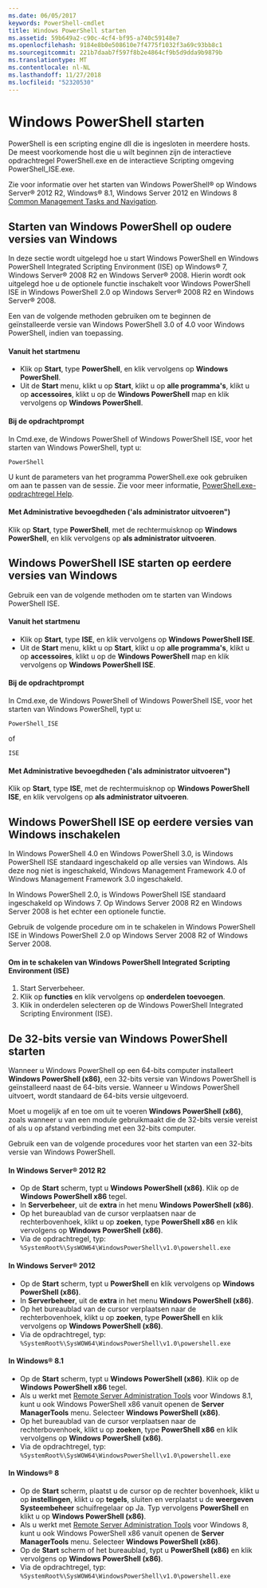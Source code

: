 ```yaml
---
ms.date: 06/05/2017
keywords: PowerShell-cmdlet
title: Windows PowerShell starten
ms.assetid: 59b649a2-c90c-4cf4-bf95-a740c59148e7
ms.openlocfilehash: 9184e8b0e508610e7f4775f1032f3a69c93bb8c1
ms.sourcegitcommit: 221b7daab7f597f8b2e4864cf9b5d9dda9b9879b
ms.translationtype: MT
ms.contentlocale: nl-NL
ms.lasthandoff: 11/27/2018
ms.locfileid: "52320530"
---
```

# <a name="starting-windows-powershell"></a>Windows PowerShell starten
PowerShell is een scripting engine dll die is ingesloten in meerdere hosts.  De meest voorkomende host die u wilt beginnen zijn de interactieve opdrachtregel PowerShell.exe en de interactieve Scripting omgeving PowerShell_ISE.exe.

Zie voor informatie over het starten van Windows PowerShell® op Windows Server® 2012 R2, Windows® 8.1, Windows Server 2012 en Windows 8 [Common Management Tasks and Navigation](https://technet.microsoft.com/library/hh831491.aspx).

## <a name="how-to-start-windows-powershell-on-earlier-versions-of-windows"></a>Starten van Windows PowerShell op oudere versies van Windows

In deze sectie wordt uitgelegd hoe u start Windows PowerShell en Windows PowerShell Integrated Scripting Environment (ISE) op Windows® 7, Windows Server® 2008 R2 en Windows Server® 2008. Hierin wordt ook uitgelegd hoe u de optionele functie inschakelt voor Windows PowerShell ISE in Windows PowerShell 2.0 op Windows Server® 2008 R2 en Windows Server® 2008.

Een van de volgende methoden gebruiken om te beginnen de geïnstalleerde versie van Windows PowerShell 3.0 of 4.0 voor Windows PowerShell, indien van toepassing.

#### <a name="from-the-start-menu"></a>Vanuit het startmenu

- Klik op **Start**, type **PowerShell**, en klik vervolgens op **Windows PowerShell**.
- Uit de **Start** menu, klikt u op **Start**, klikt u op **alle programma's**, klikt u op **accessoires**, klikt u op de **Windows PowerShell**  map en klik vervolgens op **Windows PowerShell**.

#### <a name="at-the-command-prompt"></a>Bij de opdrachtprompt

In Cmd.exe, de Windows PowerShell of Windows PowerShell ISE, voor het starten van Windows PowerShell, typt u:

```
PowerShell
```

U kunt de parameters van het programma PowerShell.exe ook gebruiken om aan te passen van de sessie. Zie voor meer informatie, [PowerShell.exe-opdrachtregel Help](../core-powershell/console/PowerShell.exe-Command-Line-Help.md).

#### <a name="with-administrative-privileges-run-as-administrator"></a>Met Administrative bevoegdheden ('als administrator uitvoeren")

Klik op **Start**, type **PowerShell**, met de rechtermuisknop op **Windows PowerShell**, en klik vervolgens op **als administrator uitvoeren**.

## <a name="how-to-start-windows-powershell-ise-on-earlier-releases-of-windows"></a>Windows PowerShell ISE starten op eerdere versies van Windows

Gebruik een van de volgende methoden om te starten van Windows PowerShell ISE.

#### <a name="from-the-start-menu"></a>Vanuit het startmenu

- Klik op **Start**, type **ISE**, en klik vervolgens op **Windows PowerShell ISE**.
- Uit de **Start** menu, klikt u op **Start**, klikt u op **alle programma's**, klikt u op **accessoires**, klikt u op de **Windows PowerShell**  map en klik vervolgens op **Windows PowerShell ISE**.

#### <a name="at-the-command-prompt"></a>Bij de opdrachtprompt

In Cmd.exe, de Windows PowerShell of Windows PowerShell ISE, voor het starten van Windows PowerShell, typt u:

```
PowerShell_ISE
```

of

```
ISE
```

#### <a name="with-administrative-privileges-run-as-administrator"></a>Met Administrative bevoegdheden ('als administrator uitvoeren")

Klik op **Start**, type **ISE**, met de rechtermuisknop op **Windows PowerShell ISE**, en klik vervolgens op **als administrator uitvoeren**.

## <a name="how-to-enable-windows-powershell-ise-on-earlier-releases-of-windows"></a>Windows PowerShell ISE op eerdere versies van Windows inschakelen

In Windows PowerShell 4.0 en Windows PowerShell 3.0, is Windows PowerShell ISE standaard ingeschakeld op alle versies van Windows. Als deze nog niet is ingeschakeld, Windows Management Framework 4.0 of Windows Management Framework 3.0 ingeschakeld.

In Windows PowerShell 2.0, is Windows PowerShell ISE standaard ingeschakeld op Windows 7. Op Windows Server 2008 R2 en Windows Server 2008 is het echter een optionele functie.

Gebruik de volgende procedure om in te schakelen in Windows PowerShell ISE in Windows PowerShell 2.0 op Windows Server 2008 R2 of Windows Server 2008.

#### <a name="to-enable-windows-powershell-integrated-scripting-environment-ise"></a>Om in te schakelen van Windows PowerShell Integrated Scripting Environment (ISE)

1. Start Serverbeheer.
2. Klik op **functies** en klik vervolgens op **onderdelen toevoegen**.
3. Klik in onderdelen selecteren op de Windows PowerShell Integrated Scripting Environment (ISE).

## <a name="starting-the-32-bit-version-of-windows-powershell"></a>De 32-bits versie van Windows PowerShell starten

Wanneer u Windows PowerShell op een 64-bits computer installeert **Windows PowerShell (x86)**, een 32-bits versie van Windows PowerShell is geïnstalleerd naast de 64-bits versie. Wanneer u Windows PowerShell uitvoert, wordt standaard de 64-bits versie uitgevoerd.

Moet u mogelijk af en toe om uit te voeren **Windows PowerShell (x86)**, zoals wanneer u van een module gebruikmaakt die de 32-bits versie vereist of als u op afstand verbinding met een 32-bits computer.

Gebruik een van de volgende procedures voor het starten van een 32-bits versie van Windows PowerShell.

#### <a name="in-windows-server-2012-r2"></a>In Windows Server® 2012 R2

- Op de **Start** scherm, typt u **Windows PowerShell (x86)**. Klik op de **Windows PowerShell x86** tegel.
- In **Serverbeheer**, uit de **extra** in het menu **Windows PowerShell (x86)**.
- Op het bureaublad van de cursor verplaatsen naar de rechterbovenhoek, klikt u op **zoeken**, type **PowerShell x86** en klik vervolgens op **Windows PowerShell (x86)**.
- Via de opdrachtregel, typ: `%SystemRoot%\SysWOW64\WindowsPowerShell\v1.0\powershell.exe`

#### <a name="in-windows-server-2012"></a>In Windows Server® 2012

- Op de **Start** scherm, typt u **PowerShell** en klik vervolgens op **Windows PowerShell (x86)**.
- In **Serverbeheer**, uit de **extra** in het menu **Windows PowerShell (x86)**.
- Op het bureaublad van de cursor verplaatsen naar de rechterbovenhoek, klikt u op **zoeken**, type **PowerShell** en klik vervolgens op **Windows PowerShell (x86)**.
- Via de opdrachtregel, typ: `%SystemRoot%\SysWOW64\WindowsPowerShell\v1.0\powershell.exe`

#### <a name="in-windows-81"></a>In Windows® 8.1

- Op de **Start** scherm, typt u **Windows PowerShell (x86)**. Klik op de **Windows PowerShell x86** tegel.
- Als u werkt met [Remote Server Administration Tools](https://go.microsoft.com/fwlink/?LinkID=304145) voor Windows 8.1, kunt u ook Windows PowerShell x86 vanuit openen de **Server ManagerTools** menu.
  Selecteer **Windows PowerShell (x86)**.
- Op het bureaublad van de cursor verplaatsen naar de rechterbovenhoek, klikt u op **zoeken**, type **PowerShell x86** en klik vervolgens op **Windows PowerShell (x86)**.
- Via de opdrachtregel, typ: `%SystemRoot%\SysWOW64\WindowsPowerShell\v1.0\powershell.exe`

#### <a name="in-windows-8"></a>In Windows® 8

- Op de **Start** scherm, plaatst u de cursor op de rechter bovenhoek, klikt u op **instellingen**, klikt u op **tegels**, sluiten en verplaatst u de **weergeven Systeembeheer** schuifregelaar op Ja. Typ vervolgens **PowerShell** en klikt u op **Windows PowerShell (x86)**.
- Als u werkt met [Remote Server Administration Tools](https://www.microsoft.com/download/details.aspx?id=28972) voor Windows 8, kunt u ook Windows PowerShell x86 vanuit openen de **Server ManagerTools** menu. Selecteer **Windows PowerShell (x86)**.
- Op de **Start** scherm of het bureaublad, typt u **PowerShell (x86)** en klik vervolgens op **Windows PowerShell (x86)**.
- Via de opdrachtregel, typ: `%SystemRoot%\SysWOW64\WindowsPowerShell\v1.0\powershell.exe`